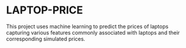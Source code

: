 # LAPTOP-PRICE
This project uses machine learning to predict the prices of laptops capturing various features commonly associated with laptops and their corresponding simulated prices.
